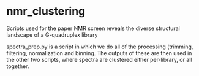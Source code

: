 # nmr_clustering
Scripts used for the paper NMR screen reveals the diverse structural landscape of a G-quadruplex library 

spectra_prep.py is a script in which we do all of the processing (trimming, filtering, normalization and binning. The outputs of these are then used in the other two scripts, where spectra are clustered either per-library, or all together.

